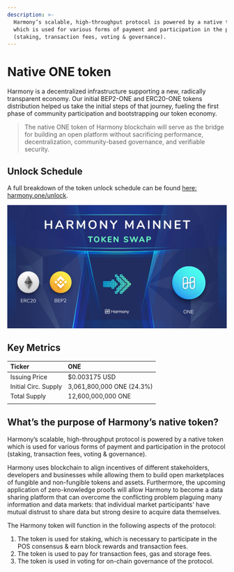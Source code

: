 ```yaml
---
description: >-
  Harmony’s scalable, high-throughput protocol is powered by a native token
  which is used for various forms of payment and participation in the protocol
  (staking, transaction fees, voting & governance).
---
```


# Native ONE token

Harmony is a decentralized infrastructure supporting a new, radically transparent economy. Our initial BEP2-ONE and ERC20-ONE tokens distribution helped us take the initial steps of that journey, fueling the first phase of community participation and bootstrapping our token economy.

> The native ONE token of Harmony blockchain will serve as the bridge for building an open platform without sacrificing performance, decentralization, community-based governance, and verifiable security.

## Unlock Schedule

A full breakdown of the token unlock schedule can be found [here: harmony.one/unlock](https://docs.google.com/spreadsheets/d/143qpsVaezh9sY_pDhNK-cffwgEdRojWa38-rqBwKI7c/edit#gid=1137842585).

![](../../.gitbook/assets/image%20%281%29.png)

## Key Metrics

| Ticker | ONE |
| :--- | :--- |
| Issuing Price | $0.003175 USD |
| Initial Circ. Supply | 3,061,800,000 ONE \(24.3%\) |
| Total Supply | 12,600,000,000 ONE |
|  |  |

## **What’s the purpose of Harmony’s native token?**

Harmony’s scalable, high-throughput protocol is powered by a native token which is used for various forms of payment and participation in the protocol \(staking, transaction fees, voting & governance\).

Harmony uses blockchain to align incentives of different stakeholders, developers and businesses while allowing them to build open marketplaces of fungible and non-fungible tokens and assets. Furthermore, the upcoming application of zero-knowledge proofs will allow Harmony to become a data sharing platform that can overcome the conflicting problem plaguing many information and data markets: that individual market participants’ have mutual distrust to share data but strong desire to acquire data themselves.

The Harmony token will function in the following aspects of the protocol:

1. The token is used for staking, which is necessary to participate in the POS consensus & earn block rewards and transaction fees.
2. The token is used to pay for transaction fees, gas and storage fees.
3. The token is used in voting for on-chain governance of the protocol.



